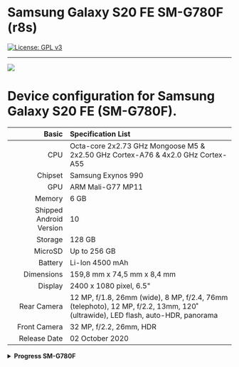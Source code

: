 # Samsung Galaxy S20 FE SM-G780F (r8s)
[![License: GPL v3](https://img.shields.io/badge/License-GPLv3-blue.svg)](https://www.gnu.org/licenses/gpl-3.0)

______________________
![](https://github.com/Sota4Ever/Mu-Silicium/raw/main/Resources/Pictures/Samsung-Galaxy-S20-FE.png)

Device configuration for Samsung Galaxy S20 FE (SM-G780F).
========================================

Basic   | Specification List
-------:|:-------------------------
CPU     | Octa-core 2x2.73 GHz Mongoose M5 & 2x2.50 GHz Cortex-A76 & 4x2.0 GHz Cortex-A55
Chipset | Samsung Exynos 990
GPU     | ARM Mali-G77 MP11
Memory  | 6 GB
Shipped Android Version | 10
Storage | 128 GB
MicroSD | Up to 256 GB
Battery | Li-Ion 4500 mAh
Dimensions | 159,8 mm x 74,5 mm x 8,4 mm
Display | 2400 x 1080 pixel, 6.5"
Rear Camera  | 12 MP, f/1.8, 26mm (wide), 8 MP, f/2.4, 76mm (telephoto), 12 MP, f/2.2, 13mm, 120˚ (ultrawide), LED flash, auto-HDR, panorama
Front Camera | 32 MP, f/2.2, 26mm, HDR
Release Date | 02 October 2020

<details>
<summary><b><strong>Progress SM-G780F</strong></b></summary>

| ✅ | **Working**         |
|-------|-----------------|
| ⚠️    | **Problematic** |
| ❌    | **Not Working** |
| ❔    | **Unknown**     |

<table>
<tr><th>Ubuntu Touch</th></tr>
<tr><td>

| Feature              | Description                                                     | State |
|:---------------------|:----------------------------------------------------------------|:-----:|
| Recovery             |                                                                 |  ❔   |
| Side Buttons         |                                                                 |  ✅   |
| Proximity Sensor     |                                                                 |  ✅   |
| Light Sensor         |                                                                 |  ✅   |
| Accelerometer Sensor |                                                                 |  ❌   |
| Compass Sensor       |                                                                 |  ✅   | 
| Gyroscope Sensor     |                                                                 |  ✅   |
| Fingerprint Sensor   |                                                                 |  ❌   |
| Temperature Sensor   |                                                                 |  ❌   |
| Battery              |                                                                 |  ✅   |
| USB Host Mode        |                                                                 |  ✅   |
| USB Device Mode      |                                                                 |  ❔   |
| USB Power Delivery   |                                                                 |  ✅   |
| Charging             |                                                                 |  ✅   |
| WLAN                 | After rebooting it disconnects and sometimes doesn't detect it  |  ⚠️   |
| CPU                  |                                                                 |  ✅   |
| Touchscreen          |                                                                 |  ✅   |
| Audio                |                                                                 |  ✅   |
| Bluetooth            |                                                                 |  ❌   |
| Bluetooth Audio      |                                                                 |  ❌   |
| GPS                  |                                                                 |  ✅   |
| Speakers             |                                                                 |  ❌   |
| Microphone           |                                                                 |  ❌   |
| GPU                  |                                                                 |  ✅   |
| Camera               | Can't take photos (apparmor problems)                           |  ⚠️   |
| Mobile Data          |                                                                 |  ❔   |
| Hotspot              |                                                                 |  ❔   |
| Airplane Mode        |                                                                 |  ❔   |
| Display              |                                                                 |  ✅   | 
| Vibration            |                                                                 |  ✅   |
| Rotation             |                                                                 |  ✅   | 
| Waydroid             |                                                                 |  ❔   | 
| Double Tap to Wake   |                                                                 |  ❌   | 
| SSH                  | you have to do it manually                                      |  ✅   | 
| Virtualization       |                                                                 |  ❔   |
| Automatic brightness |                                                                 |  ❔   |
